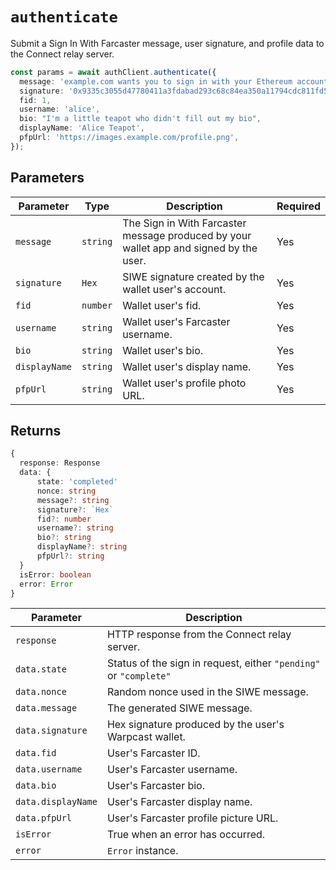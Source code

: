 # `authenticate`

Submit a Sign In With Farcaster message, user signature, and profile data to the Connect relay server.

```ts
const params = await authClient.authenticate({
  message: 'example.com wants you to sign in with your Ethereum account…',
  signature: '0x9335c3055d47780411a3fdabad293c68c84ea350a11794cdc811fd5…',
  fid: 1,
  username: 'alice',
  bio: "I'm a little teapot who didn't fill out my bio",
  displayName: 'Alice Teapot',
  pfpUrl: 'https://images.example.com/profile.png',
});
```

## Parameters

| Parameter     | Type     | Description                                                                            | Required |
| ------------- | -------- | -------------------------------------------------------------------------------------- | -------- |
| `message`     | `string` | The Sign in With Farcaster message produced by your wallet app and signed by the user. | Yes      |
| `signature`   | `Hex`    | SIWE signature created by the wallet user's account.                                   | Yes      |
| `fid`         | `number` | Wallet user's fid.                                                                     | Yes      |
| `username`    | `string` | Wallet user's Farcaster username.                                                      | Yes      |
| `bio`         | `string` | Wallet user's bio.                                                                     | Yes      |
| `displayName` | `string` | Wallet user's display name.                                                            | Yes      |
| `pfpUrl`      | `string` | Wallet user's profile photo URL.                                                       | Yes      |

## Returns

```ts
{
  response: Response
  data: {
      state: 'completed'
      nonce: string
      message?: string
      signature?: `Hex`
      fid?: number
      username?: string
      bio?: string
      displayName?: string
      pfpUrl?: string
  }
  isError: boolean
  error: Error
}
```

| Parameter          | Description                                                       |
| ------------------ | ----------------------------------------------------------------- |
| `response`         | HTTP response from the Connect relay server.                      |
| `data.state`       | Status of the sign in request, either `"pending"` or `"complete"` |
| `data.nonce`       | Random nonce used in the SIWE message.                            |
| `data.message`     | The generated SIWE message.                                       |
| `data.signature`   | Hex signature produced by the user's Warpcast wallet.             |
| `data.fid`         | User's Farcaster ID.                                              |
| `data.username`    | User's Farcaster username.                                        |
| `data.bio`         | User's Farcaster bio.                                             |
| `data.displayName` | User's Farcaster display name.                                    |
| `data.pfpUrl`      | User's Farcaster profile picture URL.                             |
| `isError`          | True when an error has occurred.                                  |
| `error`            | `Error` instance.                                                 |
